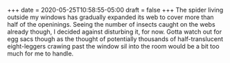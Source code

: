 +++
date = 2020-05-25T10:58:55-05:00
draft = false
+++
The spider living outside my windows has gradually expanded its web to cover more than half of the openinings. Seeing the number of insects caught on the webs already though, I decided against disturbing it, for now. Gotta watch out for egg sacs though as the thought of potentially thousands of half-translucent eight-leggers crawing past the window sil into the room would be a bit too much for me to handle.